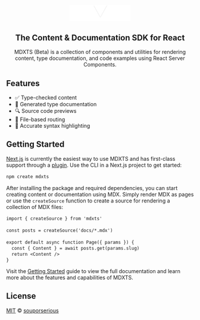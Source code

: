 <div align="center">
  <a href="https://mdxts.dev">
    <img src="/site/public/logo.png" alt="MDXTS" width="164"/>
  </a>
  <h2>The Content & Documentation SDK for React</h2>
  <p>
MDXTS (Beta) is a collection of components and utilities for rendering content, type documentation, and code examples using React Server Components.
  </p>
</div>

## Features

- ✅ Type-checked content
- 📄 Generated type documentation
- 🔍 Source code previews
- 📁 File-based routing
- 🎨 Accurate syntax highlighting

## Getting Started

[Next.js](https://nextjs.org/) is currently the easiest way to use MDXTS and has first-class support through a [plugin](https://www.mdxts.dev/packages/next). Use the CLI in a Next.js project to get started:

```bash
npm create mdxts
```

After installing the package and required dependencies, you can start creating content or documentation using MDX. Simply render MDX as pages or use the `createSource` function to create a source for rendering a collection of MDX files:

```tsx
import { createSource } from 'mdxts'

const posts = createSource('docs/*.mdx')

export default async function Page({ params }) {
  const { Content } = await posts.get(params.slug)
  return <Content />
}
```

Visit the [Getting Started](https://mdxts.dev/docs/getting-started) guide to view the full documentation and learn more about the features and capabilities of MDXTS.

## License

[MIT](/LICENSE.md) © [souporserious](https://souporserious.com/)
